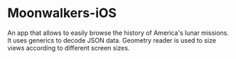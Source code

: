 # Moonwalkers-iOS

An app that allows to easily browse the history of America's lunar missions.
It uses generics to decode JSON data. Geometry reader is used to size views according to different screen sizes.
